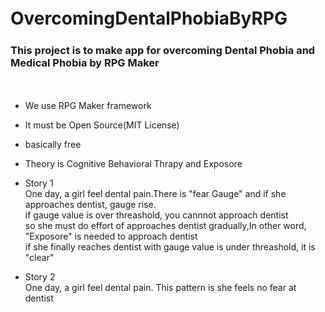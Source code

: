 # OvercomingDentalPhobiaByRPG　　
### This project is to make app for overcoming Dental Phobia and Medical Phobia by RPG Maker
　　
  
- We use RPG Maker framework
- It must be Open Source(MIT License)  
- basically free
- Theory is Cognitive Behavioral Thrapy and Exposore

- Story 1  
One day, a girl feel dental pain.There is "fear Gauge" and if she approaches dentist, gauge rise.  
if gauge value is over threashold, you cannnot approach dentist  
so she must do effort of approaches dentist gradually,In other word, "Exposore" is needed to approach dentist  
if she finally reaches dentist with gauge value is under threashold, it is "clear"  
  
- Story 2  
One day, a girl feel dental pain. This pattern is she feels no fear at dentist  
